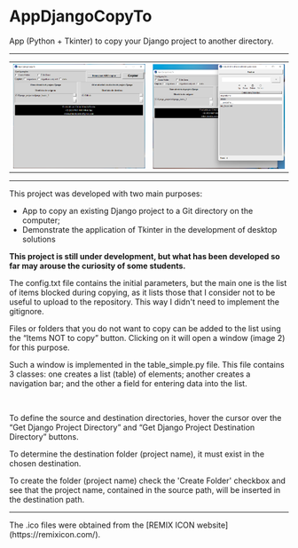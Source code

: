 # AppDjangoCopyTo
App (Python + Tkinter) to copy your Django project to another directory.

---
<table>
  <tr>
    <td><img src="Telas/tela_01.png" width=250 title="image 1"/></td>
    <td><img src="Telas/tela_02.png" width=250 title="image 2"/></td>
  </tr>
</table>

---

This project was developed with two main purposes:
- App to copy an existing Django project to a Git directory on the computer;
- Demonstrate the application of Tkinter in the development of desktop solutions

**<p>This project is still under development, but what has been developed so far may arouse the curiosity of some students.</p>**
<p>The config.txt file contains the initial parameters, but the main one is the list of items blocked during copying, as it lists those that I consider not to be useful to upload to the repository. This way I didn't need to implement the gitignore.</p>
<p>Files or folders that you do not want to copy can be added to the list using the “Items NOT to copy” button. Clicking on it will open a window (image 2) for this purpose.</p>
<p>Such a window is implemented in the table_simple.py file. This file contains 3 classes: one creates a list (table) of elements; another creates a navigation bar; and the other a field for entering data into the list.</p>
<br>
<p>To define the source and destination directories, hover the cursor over the “Get Django Project Directory” and “Get Django Project Destination Directory” buttons.</p>
<p>To determine the destination folder (project name), it must exist in the chosen destination.</p>
<p>To create the folder (project name) check the 'Create Folder' checkbox and see that the project name, contained in the source path, will be inserted in the destination path.</p>
<hr>
<p>The .ico files were obtained from the [REMIX ICON website](https://remixicon.com/).</p>
